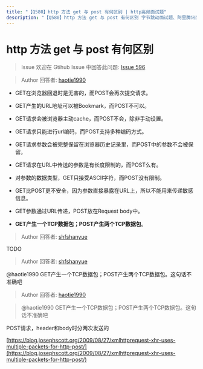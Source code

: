 ```yaml
---
title: "【Q580】http 方法 get 与 post 有何区别 | http高频面试题"
description: "【Q580】http 方法 get 与 post 有何区别 字节跳动面试题、阿里腾讯面试题、美团小米面试题。"
---
```


# http 方法 get 与 post 有何区别

> Issue
> 欢迎在 Gtihub Issue 中回答此问题: [Issue 596](https://github.com/shfshanyue/Daily-Question/issues/596)

> Author
> 回答者: [haotie1990](https://github.com/haotie1990)

- GET在浏览器回退时是无害的，而POST会再次提交请求。

- GET产生的URL地址可以被Bookmark，而POST不可以。

- GET请求会被浏览器主动cache，而POST不会，除非手动设置。

- GET请求只能进行url编码，而POST支持多种编码方式。

- GET请求参数会被完整保留在浏览器历史记录里，而POST中的参数不会被保留。

- GET请求在URL中传送的参数是有长度限制的，而POST么有。

- 对参数的数据类型，GET只接受ASCII字符，而POST没有限制。

- GET比POST更不安全，因为参数直接暴露在URL上，所以不能用来传递敏感信息。

- GET参数通过URL传递，POST放在Request body中。

- **GET产生一个TCP数据包；POST产生两个TCP数据包**。

> Author
> 回答者: [shfshanyue](https://github.com/shfshanyue)

TODO

> Author
> 回答者: [shfshanyue](https://github.com/shfshanyue)

@haotie1990 GET产生一个TCP数据包；POST产生两个TCP数据包。这句话不准确吧

> Author
> 回答者: [haotie1990](https://github.com/haotie1990)

> @haotie1990 GET产生一个TCP数据包；POST产生两个TCP数据包。这句话不准确吧

POST请求，header和body时分两次发送的

[https://blog.josephscott.org/2009/08/27/xmlhttprequest-xhr-uses-multiple-packets-for-http-post/](https://blog.josephscott.org/2009/08/27/xmlhttprequest-xhr-uses-multiple-packets-for-http-post/)
